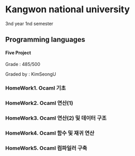 # Kangwon national university

3nd year 1nd semester

## Programming languages
#### Five Project
Grade : 485/500

Graded by : KimSeongU
### HomeWork1. Ocaml 기초
### HomeWork2. Ocaml 연산(1)
### HomeWork3. Ocaml 연산(2) 및 데이터 구조
### HomeWork4. Ocaml 함수 및 재귀 연산
### HomeWork5. Ocaml 컴파일러 구축
